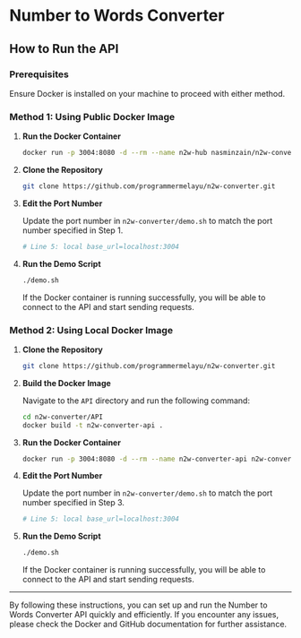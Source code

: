 # Number to Words Converter

## How to Run the API

### Prerequisites
Ensure Docker is installed on your machine to proceed with either method.

### Method 1: Using Public Docker Image

1. **Run the Docker Container**

    ```sh
    docker run -p 3004:8080 -d --rm --name n2w-hub nasminzain/n2w-converter-api
    ```

2. **Clone the Repository**

    ```sh
    git clone https://github.com/programmermelayu/n2w-converter.git
    ```

3. **Edit the Port Number**

    Update the port number in `n2w-converter/demo.sh` to match the port number specified in Step 1.

    ```sh
    # Line 5: local base_url=localhost:3004
    ```

4. **Run the Demo Script**

    ```sh
    ./demo.sh
    ```

    If the Docker container is running successfully, you will be able to connect to the API and start sending requests.

### Method 2: Using Local Docker Image

1. **Clone the Repository**

    ```sh
    git clone https://github.com/programmermelayu/n2w-converter.git
    ```

2. **Build the Docker Image**

    Navigate to the `API` directory and run the following command:

    ```sh
    cd n2w-converter/API
    docker build -t n2w-converter-api .
    ```

3. **Run the Docker Container**

    ```sh
    docker run -p 3004:8080 -d --rm --name n2w-converter-api n2w-converter-api
    ```

4. **Edit the Port Number**

    Update the port number in `n2w-converter/demo.sh` to match the port number specified in Step 3.

    ```sh
    # Line 5: local base_url=localhost:3004
    ```

5. **Run the Demo Script**

    ```sh
    ./demo.sh
    ```

    If the Docker container is running successfully, you will be able to connect to the API and start sending requests.

---

By following these instructions, you can set up and run the Number to Words Converter API quickly and efficiently. If you encounter any issues, please check the Docker and GitHub documentation for further assistance.